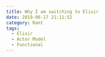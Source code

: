 ```yaml
---
title: Why I am switching to Elixir
date: 2019-06-17 21:11:52
category: Rant
tags: 
  - Elixir
  - Actor Model
  - Functional
---
```

